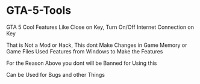 # GTA-5-Tools
GTA 5 Cool Features Like Close on Key, Turn On/Off Internet Connection on Key

That is Not a Mod or Hack, This dont Make Changes in Game Memory or Game Files Used Features from Windows to Make the Features

For the Reason Above you dont will be Banned for Using this

Can be Used for Bugs and other Things
